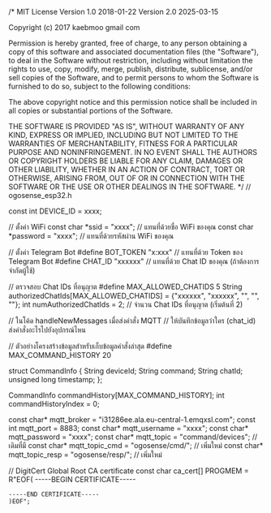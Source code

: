 /*
  MIT License
Version 1.0 2018-01-22
Version 2.0 2025-03-15

Copyright (c) 2017 kaebmoo gmail com

Permission is hereby granted, free of charge, to any person obtaining a copy
of this software and associated documentation files (the "Software"), to deal
in the Software without restriction, including without limitation the rights
to use, copy, modify, merge, publish, distribute, sublicense, and/or sell
copies of the Software, and to permit persons to whom the Software is
furnished to do so, subject to the following conditions:

The above copyright notice and this permission notice shall be included in all
copies or substantial portions of the Software.

THE SOFTWARE IS PROVIDED "AS IS", WITHOUT WARRANTY OF ANY KIND, EXPRESS OR
IMPLIED, INCLUDING BUT NOT LIMITED TO THE WARRANTIES OF MERCHANTABILITY,
FITNESS FOR A PARTICULAR PURPOSE AND NONINFRINGEMENT. IN NO EVENT SHALL THE
AUTHORS OR COPYRIGHT HOLDERS BE LIABLE FOR ANY CLAIM, DAMAGES OR OTHER
LIABILITY, WHETHER IN AN ACTION OF CONTRACT, TORT OR OTHERWISE, ARISING FROM,
OUT OF OR IN CONNECTION WITH THE SOFTWARE OR THE USE OR OTHER DEALINGS IN THE
SOFTWARE.
*/
// ogosense_esp32.h

const int DEVICE_ID = xxxx;

// ตั้งค่า WiFi
const char *ssid = "xxxx";           // แทนที่ด้วยชื่อ WiFi ของคุณ
const char *password = "xxxx";   // แทนที่ด้วยรหัสผ่าน WiFi ของคุณ

// ตั้งค่า Telegram Bot
#define BOT_TOKEN "x:xxx"    // แทนที่ด้วย Token ของ Telegram Bot
#define CHAT_ID "xxxxxx"                 // แทนที่ด้วย Chat ID ของคุณ (ถ้าต้องการจำกัดผู้ใช้)

// ตรวจสอบ Chat IDs ที่อนุญาต
#define MAX_ALLOWED_CHATIDS 5
String authorizedChatIds[MAX_ALLOWED_CHATIDS] = {"xxxxxx", "xxxxxx", "", "", ""};
int numAuthorizedChatIds = 2; // จำนวน Chat IDs ที่อนุญาต (เริ่มต้นที่ 2)

// ในโค้ด handleNewMessages เมื่อส่งคำสั่ง MQTT
// ให้บันทึกข้อมูลว่าใคร (chat_id) ส่งคำสั่งอะไรไปยังอุปกรณ์ไหน

// ตัวอย่างโครงสร้างข้อมูลสำหรับเก็บข้อมูลคำสั่งล่าสุด
#define MAX_COMMAND_HISTORY 20

struct CommandInfo {
  String deviceId;
  String command;
  String chatId;
  unsigned long timestamp;
};

CommandInfo commandHistory[MAX_COMMAND_HISTORY];
int commandHistoryIndex = 0;


const char* mqtt_broker = "i31286ee.ala.eu-central-1.emqxsl.com";
const int mqtt_port = 8883;
const char* mqtt_username = "xxxx";
const char* mqtt_password = "xxxx";
const char* mqtt_topic = "command/devices";      // เดิมที่มี
const char* mqtt_topic_cmd = "ogosense/cmd/";    // เพิ่มใหม่
const char* mqtt_topic_resp = "ogosense/resp/";  // เพิ่มใหม่

// DigitCert Global Root CA certificate
const char ca_cert[] PROGMEM = R"EOF(
    -----BEGIN CERTIFICATE-----
    
    -----END CERTIFICATE-----
    )EOF";